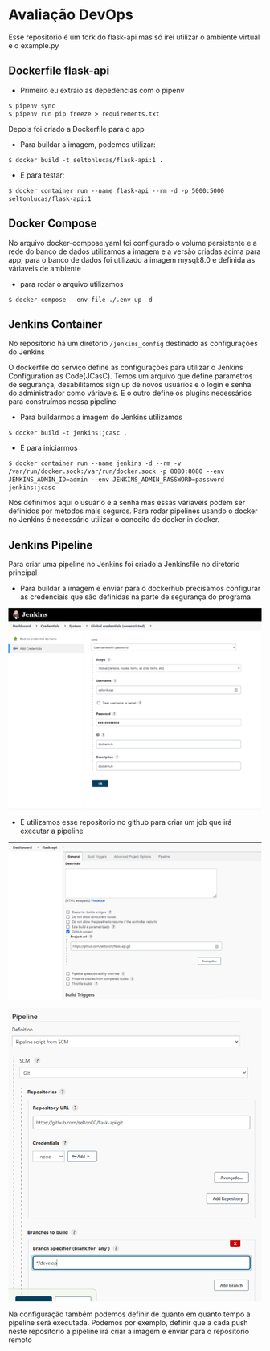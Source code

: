 
# Avaliação DevOps

Esse repositorio é um fork do flask-api mas só irei utilizar o ambiente virtual e o example.py

## Dockerfile flask-api

- Primeiro eu extraio as depedencias com o pipenv

``` 
$ pipenv sync
$ pipenv run pip freeze > requirements.txt
```

Depois foi criado a Dockerfile para o app

- Para buildar a imagem, podemos utilizar:

``` 
$ docker build -t seltonlucas/flask-api:1 .
```

- E para testar:

``` 
$ docker container run --name flask-api --rm -d -p 5000:5000 seltonlucas/flask-api:1
```

## Docker Compose

No arquivo docker-compose.yaml foi configurado o volume persistente e a rede do banco de dados
utilizamos a imagem e a versão criadas acima para app, para o banco de dados foi utilizado a imagem mysql:8.0 e definida as váriaveis de ambiente

- para rodar o arquivo utilizamos

``` 
$ docker-compose --env-file ./.env up -d 
```

## Jenkins Container

No repositorio há um diretorio `/jenkins_config` destinado as configurações do Jenkins

O dockerfile do serviço define as configurações para utilizar o Jenkins Configuration as Code(JCasC).
Temos um arquivo que define parametros de segurança, desabilitamos sign up de novos usuários e o login e senha do administrador como váriaveis.
E o outro define os plugins necessários para construímos nossa pipeline

- Para buildarmos a imagem do Jenkins utilizamos

``` 
$ docker build -t jenkins:jcasc .
```

- E para iniciarmos 

``` 
$ docker container run --name jenkins -d --rm -v /var/run/docker.sock:/var/run/docker.sock -p 8080:8080 --env JENKINS_ADMIN_ID=admin --env JENKINS_ADMIN_PASSWORD=password jenkins:jcasc
```

Nós definimos aqui o usuário e a senha mas essas váriaveis podem ser definidos por metodos mais seguros.
Para rodar pipelines usando o docker no Jenkins é necessário utilizar o conceito de docker in docker.

## Jenkins Pipeline

Para criar uma pipeline no Jenkins foi criado a Jenkinsfile no diretorio principal

- Para buildar a imagem e enviar para o dockerhub precisamos configurar as credenciais que são definidas na parte de segurança do programa

![Credenciais](imgs/jenkins1.png)

- E utilizamos esse repositorio no github para criar um job que irá executar a pipeline

![Escolha do repositorio no github](imgs/jenkins2.png)

![Configuração da Pipeline](imgs/jenkins3.png)

Na configuração também podemos definir de quanto em quanto tempo a pipeline será executada.
Podemos por exemplo, definir que a cada push neste repositorio a pipeline irá criar a imagem e enviar para o repositorio remoto

